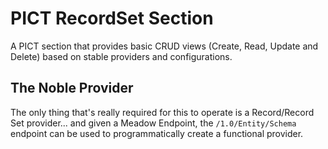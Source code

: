 # PICT RecordSet Section

A PICT section that provides basic CRUD views (Create, Read, Update and Delete)
based on stable providers and configurations.

## The Noble Provider

The only thing that's really required for this to operate is a Record/Record
Set provider... and given a Meadow Endpoint, the `/1.0/Entity/Schema` endpoint
can be used to programmatically create a functional provider.


